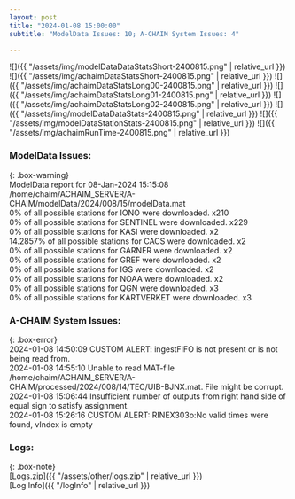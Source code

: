 ```yaml
---
layout: post
title: "2024-01-08 15:00:00"
subtitle: "ModelData Issues: 10; A-CHAIM System Issues: 4"

---
```


![]({{ "/assets/img/modelDataDataStatsShort-2400815.png" | relative_url }})
![]({{ "/assets/img/achaimDataStatsShort-2400815.png" | relative_url }})
![]({{ "/assets/img/achaimDataStatsLong00-2400815.png" | relative_url }})
![]({{ "/assets/img/achaimDataStatsLong01-2400815.png" | relative_url }})
![]({{ "/assets/img/achaimDataStatsLong02-2400815.png" | relative_url }})
![]({{ "/assets/img/modelDataDataStats-2400815.png" | relative_url }})
![]({{ "/assets/img/modelDataStationStats-2400815.png" | relative_url }})
![]({{ "/assets/img/achaimRunTime-2400815.png" | relative_url }})


### ModelData Issues:  
  
{: .box-warning}  
 ModelData report for 08-Jan-2024 15:15:08   
 /home/chaim/ACHAIM_SERVER/A-CHAIM/modelData/2024/008/15/modelData.mat   
 0% of all possible stations for IONO were downloaded. x210   
 0% of all possible stations for SENTINEL were downloaded. x229   
 0% of all possible stations for KASI were downloaded. x2   
 14.2857% of all possible stations for CACS were downloaded. x2   
 0% of all possible stations for GARNER were downloaded. x2   
 0% of all possible stations for GREF were downloaded. x2   
 0% of all possible stations for IGS were downloaded. x2   
 0% of all possible stations for NOAA were downloaded. x2   
 0% of all possible stations for QGN were downloaded. x3   
 0% of all possible stations for KARTVERKET were downloaded. x3   
  
### A-CHAIM System Issues:  
  
{: .box-error}  
2024-01-08 14:50:09 CUSTOM ALERT: ingestFIFO is not present or is not being read from.  
2024-01-08 14:55:10 Unable to read MAT-file /home/chaim/ACHAIM_SERVER/A-CHAIM/processed/2024/008/14/TEC/UIB-BJNX.mat. File might be corrupt.  
2024-01-08 15:06:44 Insufficient number of outputs from right hand side of equal sign to satisfy assignment.  
2024-01-08 15:26:16 CUSTOM ALERT: RINEX303o:No valid times were found, vIndex is empty  

### Logs:  
  
{: .box-note}  
[Logs.zip]({{ "/assets/other/logs.zip" | relative_url }})  
[Log Info]({{ "/logInfo" | relative_url }})  
